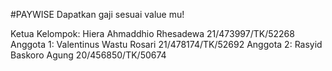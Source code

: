 #PAYWISE
Dapatkan gaji sesuai value mu!

Ketua Kelompok: Hiera Ahmaddhio Rhesadewa 21/473997/TK/52268 
Anggota 1: Valentinus Wastu Rosari 21/478174/TK/52692 
Anggota 2: Rasyid Baskoro Agung 20/456850/TK/50674

